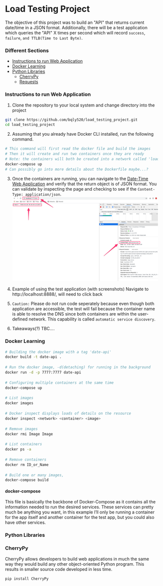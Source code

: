 # Load Testing Project

The objective of this project was to build an "API" that returns current date/time in a JSON format. Additionally, there will be a test application which queries the "API" X times per second which will record `success`, `failure`, `and TTLB(Time to Last Byte)`.

### Different Sections
- [Instructions to run Web Application](#instructions-to-run-web-application)
- [Docker Learning](#docker-learning)
- [Python Libraries](#python-libraries)
    - [CherryPy](#cherrypy)
    - [Requests](#requests)

### Instructions to run Web Application

1. Clone the repository to your local system and change directory into the project
```bash
git clone https://github.com/bqly520/load_testing_project.git
cd load_testing_project
```

2. Assuming that you already have Docker CLI installed, run the following command.
```bash
# This command will first read the docker file and build the images
# Then it will create and run two containers once they are ready
# Note: the containers will both be created into a network called 'load_testing_project_default'
docker-compose up
# Can possibly go into more details about the Dockerfile maybe...?
```

3. Once the containers are running, you can navigate to the [Date-Time Web Application](http://localhost:7777/date) and verify that the return object is of JSON format. You can validate by inspecting the page and checking to see if the `Content-Type: application/json`.
![Web-App](images/date-time-application-sc.png)

4. Example of using the test application (with screenshots) Navigate to http://localhost:8888/, will need to click back

5. `Caution:` Please do not run code seperately because even though both application are accessible, the test will fail because the container name is able to resolve the DNS since both containers are within the user-defined network. This capability is called `automatic service discovery`.

6. Takeaways(?) TBC....

### Docker Learning
```bash
# Building the docker image with a tag 'date-api'
docker build -t date-api .

# Run the docker image, -d(detaching) for running in the background
docker run -d -p 7777:7777 date-api

# Configuring multiple containers at the same time
docker-compose up

# List images
docker images

# Docker inspect displays loads of details on the resource
docker inspect <network> <container> <image>

# Remove images
docker rmi Image Image

# List containers
docker ps -a

# Remove containers
docker rm ID_or_Name

# Build one or many images,
docker-compose build
```

#### docker-compose
This file is basically the backbone of Docker-Compose as it contains all the information needed to run the desired services. These services can pretty much be anything you want, in this example I’ll only be running a container for the app itself and another container for the test app, but you could also have other services.


### Python Libraries

### CherryPy
CherryPy allows developers to build web applications in much the same way they would build any other object-oriented Python program. This results in smaller source code developed in less time.
```bash
pip install CherryPy
```